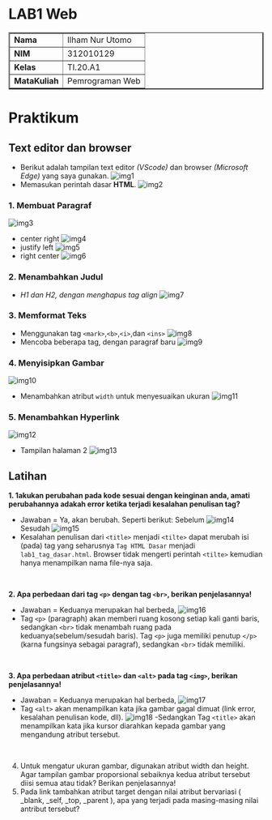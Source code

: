 # LAB1 Web

<table border="2" cellpading="10">
  <tr>
    <td><b>Nama</b></td>
    <td>Ilham Nur Utomo</td>
  </tr>
  <tr>
    <td><b>NIM</b></td>
    <td>312010129</td>
  </tr>
  <tr>
    <td><b>Kelas</b></td>
    <td>TI.20.A1</td>
  </tr>
  <tr>
    <td><b>MataKuliah</b></td>
    <td>Pemrograman Web</td>
  </tr>
</table>

# <b>Praktikum</b>

## <b>Text editor dan browser</b>
- Berikut adalah tampilan text editor <i>(VScode)</i> dan browser <i>(Microsoft Edge)</i> yang saya gunakan.
![img1](image/0-vswelcome.PNG)
- Memasukan perintah dasar <b>HTML</b>.
![img2](image/0-1-%20tagd.PNG)

### <b>1. Membuat Paragraf</b>
![img3](image/0-1-1_a%2Bparagraph.PNG)
- center right
![img4](image/0-1-1-1_al%2Bcenter-right.PNG)
- justify left
![img5](image/0-1-1-2_al%2Bjustify-left.PNG)
- right center
![img6](image/0-1-1-3_al%2Bright-center.PNG)

### <b>2. Menambahkan Judul</b>
- <i>H1 dan H2, dengan menghapus tag align</i>
![img7](image/0-1-2_a%2Bheading.PNG)

### <b>3. Memformat Teks</b>
- Menggunakan tag ``<mark>``,``<b>``,``<i>``,dan ``<ins>``
![img8](image/0-1-3_a%2Btext-formatting.png)
- Mencoba beberapa tag, dengan paragraf baru
![img9](image/0-1-3-1_a%2Btry-text-formatting.png)

### <b>4. Menyisipkan Gambar</b>
![img10](image/0-1-4_a%2Binsert-image.PNG)
- Menambahkan atribut ``width`` untuk menyesuaikan ukuran
![img11](image/0-1-4-1_a%2Btry-insert-image.PNG)

### <b>5. Menambahkan Hyperlink</b>
![img12](image/0-1-5_a%2Bhyperlink.PNG)
- Tampilan halaman 2
![img13](image/0-1-5-1_a%2Btry-hyperlink.PNG)

## Latihan
<b>1. 1akukan perubahan pada kode sesuai dengan keinginan anda, amati perubahannya adakah error ketika terjadi kesalahan penulisan tag?</b>
  - Jawaban = Ya, akan berubah. Seperti berikut:
  Sebelum
  ![img14](image/0-1-5_a%2Bhyperlink.PNG)
  Sesudah
  ![img15](image/1-wrong-tag.PNG)
  - Kesalahan penulisan dari ``<title>`` menjadi ``<tilte>`` dapat merubah isi (pada) tag yang seharusnya ``Tag HTML Dasar`` menjadi ``lab1_tag_dasar.html``. Browser tidak mengerti perintah ``<tilte>`` kemudian hanya menampilkan nama file-nya saja.  
<br>

<b>2. Apa perbedaan dari tag ``<p>`` dengan tag ``<br>``, berikan penjelasannya!</b>
  - Jawaban = Keduanya merupakan hal berbeda,
  ![img16](image/2-diff-p-br.PNG)
  - Tag ``<p>`` (paragraph) akan memberi ruang kosong setiap kali ganti baris, sedangkan ``<br>`` tidak menambah ruang pada keduanya(sebelum/sesudah baris). Tag ``<p>`` juga memiliki penutup ``</p>`` (karna fungsinya sebagai paragraf), sedangkan ``<br>`` tidak memiliki.
<br>

<b>3. Apa perbedaan atribut ``<title>`` dan ``<alt>`` pada tag ``<img>``, berikan penjelasannya!</b>
  - Jawaban = Keduanya merupakan hal berbeda,
  ![img17](image/3-diff-title-alt.PNG)
  - Tag ``<alt>`` akan menampilkan kata jika gambar gagal dimuat (link error, kesalahan penulisan kode, dll).
  ![img18](image/3-diff-title-alt-n.jpg)
  -Sedangkan Tag ``<title>`` akan menampilkan kata jika kursor diarahkan kepada gambar yang mengandung atribut tersebut.
<br>

4. Untuk mengatur ukuran gambar, digunakan atribut width dan height. Agar tampilan gambar 
proporsional sebaiknya kedua atribut tersebut diisi semua atau tidak? Berikan penjelasannya!
5. Pada link tambahkan atribut target dengan nilai atribut bervariasi ( _blank, _self, _top, 
_parent ), apa yang terjadi pada masing-masing nilai antribut tersebut?